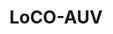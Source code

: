 ---
title: "LoCO-AUV"
excerpt: "A Low-Cost, Open Autonomous Underwater Vehicle. Collaboration with many IRVLab members."
excerpt-image: "research/adroc/excerpt.gif"
collection: research
---